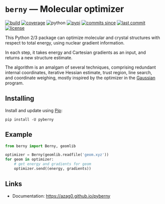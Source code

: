 # `berny` — Molecular optimizer

[![build](https://img.shields.io/travis/azag0/pyberny/master.svg)](https://travis-ci.org/azag0/pyberny)
[![coverage](https://img.shields.io/codecov/c/github/azag0/pyberny.svg)](https://codecov.io/gh/azag0/pyberny)
![python](https://img.shields.io/pypi/pyversions/pyberny.svg)
[![pypi](https://img.shields.io/pypi/v/pyberny.svg)](https://pypi.org/project/pyberny/)
[![commits since](https://img.shields.io/github/commits-since/azag0/pyberny/latest.svg)](https://github.com/azag0/pyberny/releases)
[![last commit](https://img.shields.io/github/last-commit/azag0/pyberny.svg)](https://github.com/azag0/pyberny/commits/master)
[![license](https://img.shields.io/github/license/azag0/pyberny.svg)](https://github.com/azag0/pyberny/blob/master/LICENSE)

This Python 2/3 package can optimize molecular and crystal structures with respect to total energy, using nuclear gradient information.

In each step, it takes energy and Cartesian gradients as an input, and returns a new structure estimate.

The algorithm is an amalgam of several techniques, comprising redundant internal coordinates, iterative Hessian estimate, trust region, line search, and coordinate weighing, mostly inspired by the optimizer in the [Gaussian](http://gaussian.com) program.

## Installing

Install and update using [Pip](https://pip.pypa.io/en/stable/quickstart/):

```
pip install -U pyberny
```

## Example

```python
from berny import Berny, geomlib

optimizer = Berny(geomlib.readfile('geom.xyz'))
for geom in optimizer:
    # get energy and gradients for geom
    optimizer.send((energy, gradients))
```

## Links

- Documentation: <https://azag0.github.io/pyberny>
